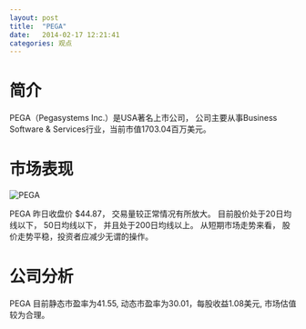 ```yaml
---
layout: post
title:  "PEGA"
date:   2014-02-17 12:21:41
categories: 观点
---
```


# 简介
PEGA（Pegasystems Inc.）是USA著名上市公司，
公司主要从事Business Software & Services行业，当前市值1703.04百万美元。

# 市场表现

![PEGA](http://finviz.com/chart.ashx?t=PEGA&ty=c&ta=1&p=d&s=l)

PEGA 昨日收盘价 $44.87，
交易量较正常情况有所放大。
目前股价处于20日均线以下，
50日均线以下，
并且处于200日均线以上。
从短期市场走势来看，
股价走势平稳，投资者应减少无谓的操作。

# 公司分析
PEGA 目前静态市盈率为41.55, 动态市盈率为30.01，每股收益1.08美元,
市场估值较为合理。
